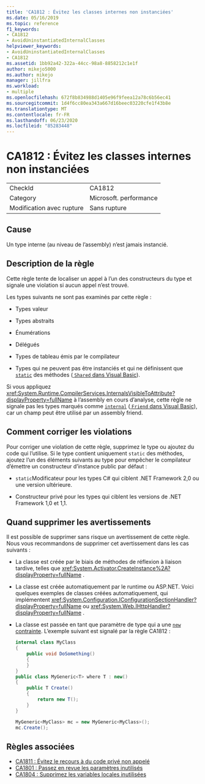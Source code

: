 ```yaml
---
title: 'CA1812 : Évitez les classes internes non instanciées'
ms.date: 05/16/2019
ms.topic: reference
f1_keywords:
- CA1812
- AvoidUninstantiatedInternalClasses
helpviewer_keywords:
- AvoidUninstantiatedInternalClasses
- CA1812
ms.assetid: 1bb92a42-322a-44cc-98a8-8858212c1e1f
author: mikejo5000
ms.author: mikejo
manager: jillfra
ms.workload:
- multiple
ms.openlocfilehash: 672f8b834988d1405e96f9feea12a78c6b56ec41
ms.sourcegitcommit: 1d4f6cc80ea343a667d16beec03220cfe1f43b8e
ms.translationtype: MT
ms.contentlocale: fr-FR
ms.lasthandoff: 06/23/2020
ms.locfileid: "85283448"
---
```

# <a name="ca1812-avoid-uninstantiated-internal-classes"></a>CA1812 : Évitez les classes internes non instanciées

|||
|-|-|
|CheckId|CA1812|
|Category|Microsoft. performance|
|Modification avec rupture|Sans rupture|

## <a name="cause"></a>Cause

Un type interne (au niveau de l’assembly) n’est jamais instancié.

## <a name="rule-description"></a>Description de la règle

Cette règle tente de localiser un appel à l’un des constructeurs du type et signale une violation si aucun appel n’est trouvé.

Les types suivants ne sont pas examinés par cette règle :

- Types valeur

- Types abstraits

- Énumérations

- Délégués

- Types de tableau émis par le compilateur

- Types qui ne peuvent pas être instanciés et qui ne définissent que [`static`](/dotnet/csharp/language-reference/keywords/static) des méthodes ([ `Shared` dans Visual Basic](/dotnet/visual-basic/language-reference/modifiers/shared)).

Si vous appliquez <xref:System.Runtime.CompilerServices.InternalsVisibleToAttribute?displayProperty=fullName> à l’assembly en cours d’analyse, cette règle ne signale pas les types marqués comme [`internal`](/dotnet/csharp/language-reference/keywords/internal) ([ `Friend` dans Visual Basic](/dotnet/visual-basic/language-reference/modifiers/friend)), car un champ peut être utilisé par un assembly friend.

## <a name="how-to-fix-violations"></a>Comment corriger les violations

Pour corriger une violation de cette règle, supprimez le type ou ajoutez du code qui l’utilise. Si le type contient uniquement `static` des méthodes, ajoutez l’un des éléments suivants au type pour empêcher le compilateur d’émettre un constructeur d’instance public par défaut :

- `static`Modificateur pour les types C# qui ciblent .NET Framework 2,0 ou une version ultérieure.

- Constructeur privé pour les types qui ciblent les versions de .NET Framework 1,0 et 1,1.

## <a name="when-to-suppress-warnings"></a>Quand supprimer les avertissements

Il est possible de supprimer sans risque un avertissement de cette règle. Nous vous recommandons de supprimer cet avertissement dans les cas suivants :

- La classe est créée par le biais de méthodes de réflexion à liaison tardive, telles que <xref:System.Activator.CreateInstance%2A?displayProperty=fullName> .

- La classe est créée automatiquement par le runtime ou ASP.NET. Voici quelques exemples de classes créées automatiquement, qui implémentent <xref:System.Configuration.IConfigurationSectionHandler?displayProperty=fullName> ou <xref:System.Web.IHttpHandler?displayProperty=fullName> .

- La classe est passée en tant que paramètre de type qui a une [ `new` contrainte](/dotnet/csharp/language-reference/keywords/new-constraint). L’exemple suivant est signalé par la règle CA1812 :

    ```csharp
    internal class MyClass
    {
        public void DoSomething()
        {
        }
    }
    public class MyGeneric<T> where T : new()
    {
        public T Create()
        {
            return new T();
        }
    }

    MyGeneric<MyClass> mc = new MyGeneric<MyClass>();
    mc.Create();
    ```

## <a name="related-rules"></a>Règles associées

- [CA1811 : Évitez le recours à du code privé non appelé](../code-quality/ca1811.md)
- [CA1801 : Passez en revue les paramètres inutilisés](../code-quality/ca1801.md)
- [CA1804 : Supprimez les variables locales inutilisées](../code-quality/ca1804.md)
